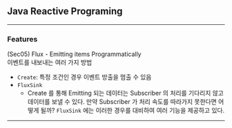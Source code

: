 ## Java Reactive Programing

---

### Features

(Sec05) Flux - Emitting items Programmatically    
이벤트를 내보내는 여러 가지 방법

* ```Create```: 특정 조건인 경우 이벤트 방출을 멈출 수 있음
* ```FluxSink```
  * Create 를 통해 Emitting 되는 데이터는 Subscriber 의 처리를 기다리지 않고 데이터를 보낼 수 있다. 만약 Subscriber 가 처리 속도를 따라가지 못한다면 어떻게 될까? ```FluxSink``` 에는 이러한 경우를 대비하여 여러 기능을 제공하고 있다.

---
